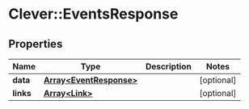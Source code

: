 # Clever::EventsResponse

## Properties
Name | Type | Description | Notes
------------ | ------------- | ------------- | -------------
**data** | [**Array&lt;EventResponse&gt;**](EventResponse.md) |  | [optional] 
**links** | [**Array&lt;Link&gt;**](Link.md) |  | [optional] 


